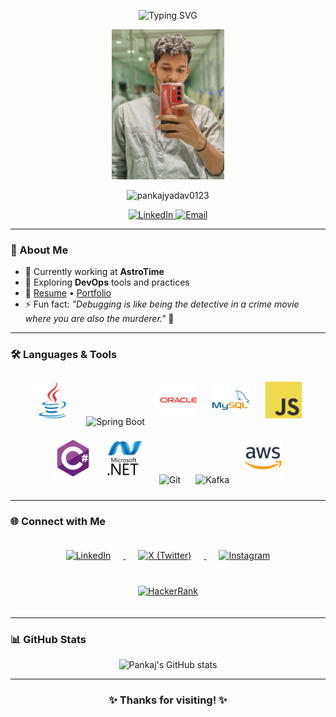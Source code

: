 <!-- Watermark image (Optional, use a semi-transparent image) -->
<p align="center">
  <img src="https://readme-typing-svg.herokuapp.com?font=Fira+Code&weight=500&size=24&pause=1000&color=F7971E,F44336,8E2DE2,1FA2FF,28C76F&center=true&vCenter=true&width=600&lines=Hey+%F0%9F%91%8B+I'm+Pankaj+Yadav;Full+Stack+Developer+at+AstroTime;Let's+Code+%26+Explore+%F0%9F%8C%90" alt="Typing SVG" />
</p>

 <p align="center"><img src="p.jpg" alt="watermark" width="180" /></p>
<!-- <h1 align="center">Hey 👋, I'm Pankaj Yadav</h1> 
<!-- <h3 align="center">Full Stack Developer @ AstroTime</h3>
 -->
<p align="center">
  <img src="https://komarev.com/ghpvc/?username=pankajyadav0123&label=Profile%20views&color=0e75b6&style=flat" alt="pankajyadav0123" />
</p>

<p align="center">
  <a href="https://www.linkedin.com/in/pankajj07" target="_blank">
    <img src="https://img.shields.io/badge/Connect on LinkedIn-blue?style=for-the-badge&logo=linkedin" alt="LinkedIn" />
  </a>
  <a href="mailto:pankajj07@gmail.com">
    <img src="https://img.shields.io/badge/Email Me-red?style=for-the-badge&logo=gmail" alt="Email" />
  </a>
</p>

---

### 🧠 About Me

- 🚀 Currently working at **AstroTime**
- 🌱 Exploring **DevOps** tools and practices
- 📄 [Resume](https://www.linkedin.com/in/pankajj07/) • [Portfolio](https://www.linkedin.com/in/pankajj07/)
- ⚡ Fun fact: _"Debugging is like being the detective in a crime movie where you are also the murderer."_ 🤣

---

### 🛠️ Languages & Tools

<p align="center">
  <img src="https://raw.githubusercontent.com/devicons/devicon/master/icons/java/java-original.svg" alt="Java" width="60" height="60" style="margin: 10px;" />
  <img src="https://www.vectorlogo.zone/logos/springio/springio-icon.svg" alt="Spring Boot" width="60" height="60" style="margin: 10px;" />
  <img src="https://raw.githubusercontent.com/devicons/devicon/master/icons/oracle/oracle-original.svg" alt="Oracle DB" width="60" height="60" style="margin: 10px;" />
  <img src="https://raw.githubusercontent.com/devicons/devicon/master/icons/mysql/mysql-original-wordmark.svg" alt="MySQL" width="60" height="60" style="margin: 10px;" />
  <img src="https://raw.githubusercontent.com/devicons/devicon/master/icons/javascript/javascript-original.svg" alt="JavaScript" width="60" height="60" style="margin: 10px;" />
  <img src="https://raw.githubusercontent.com/devicons/devicon/master/icons/csharp/csharp-original.svg" alt="C#" width="60" height="60" style="margin: 10px;" />
  <img src="https://raw.githubusercontent.com/devicons/devicon/master/icons/dot-net/dot-net-original-wordmark.svg" alt=".NET" width="60" height="60" style="margin: 10px;" />
  <img src="https://www.vectorlogo.zone/logos/git-scm/git-scm-icon.svg" alt="Git" width="60" height="60" style="margin: 10px;" />
  <img src="https://www.vectorlogo.zone/logos/apache_kafka/apache_kafka-icon.svg" alt="Kafka" width="60" height="60" style="margin: 10px;" />
  <img src="https://raw.githubusercontent.com/devicons/devicon/master/icons/amazonwebservices/amazonwebservices-original-wordmark.svg" alt="AWS" width="60" height="60" style="margin: 10px;" />
</p>


---

### 🌐 Connect with Me

<p align="center">
  <a href="https://linkedin.com/in/pankajj07" target="_blank">
    <img src="https://raw.githubusercontent.com/rahuldkjain/github-profile-readme-generator/master/src/images/icons/Social/linked-in-alt.svg" alt="LinkedIn" height="40" width="40" style="margin: 20px;" />
  </a>
  
  <a href="https://twitter.com/pankjj07" target="_blank">
    <img src="https://cdn.simpleicons.org/x/000000" alt="X (Twitter)" height="40" width="40" style="margin: 20px;" />
  </a>

  <a href="https://instagram.com/pankjj07" target="_blank">
    <img src="https://raw.githubusercontent.com/rahuldkjain/github-profile-readme-generator/master/src/images/icons/Social/instagram.svg" alt="Instagram" height="40" width="40" style="margin: 20px;" />
  </a>

  <a href="https://www.hackerrank.com/h2008390100040" target="_blank">
    <img src="https://raw.githubusercontent.com/rahuldkjain/github-profile-readme-generator/master/src/images/icons/Social/hackerrank.svg" alt="HackerRank" height="40" width="40" style="margin: 20px;" />
  </a>
</p>


---

### 📊 GitHub Stats

<p align="center">
  <img src="https://github-readme-stats.vercel.app/api?username=pankajj07&show_icons=true&theme=radical" alt="Pankaj's GitHub stats" />
</p>

---

<h3 align="center">✨ Thanks for visiting! ✨</h3>
